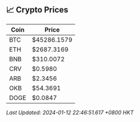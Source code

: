 ## 📈 Crypto Prices

| Coin | Price |
| ---- | ----- |
| BTC | $45286.1579 |
| ETH | $2687.3169 |
| BNB | $310.0072 |
| CRV | $0.5980 |
| ARB | $2.3456 |
| OKB | $54.3691 |
| DOGE | $0.0847 |

_Last Updated: 2024-01-12 22:46:51.617 +0800 HKT_